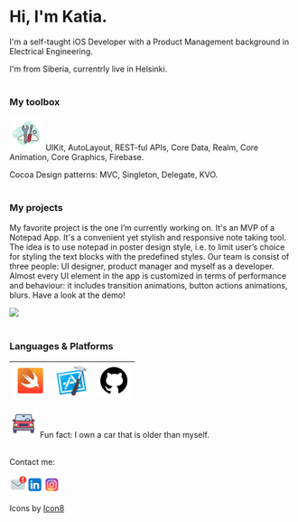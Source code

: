 # Hi, I'm Katia.
<p align="left">
I'm a self-taught iOS Developer with a Product Management background in Electrical Engineering. 
</p>
<p align="left">
I'm from Siberia, currentrly live in Helsinki.
<br><br>
</p>

### My toolbox
<img src="https://github.com/K-Khud/K-Khud/blob/main/Images/hand-tools.png" width=60>
UIKit, AutoLayout, REST-ful APIs, Core Data, Realm, Core Animation, Core Graphics, Firebase. 
</p>
<p align="left">
Cocoa Design patterns: MVC, Singleton, Delegate, KVO.
<br><br>
</p>

### My projects

My favorite project is the one I’m currently working on. It's an MVP of a Notepad App.
It's a convenient yet stylish and responsive note taking tool. 
The idea is to use notepad in poster design style, i.e. to limit user’s choice for styling the text blocks with the predefined styles. 
Our team is consist of three people: UI designer, product manager and myself as a developer. 
Almost every UI element in the app is customized in terms of performance and behaviour: it includes transition animations, button actions animations, blurs. 
Have a look at the demo!
<p align="left">
  <img src="https://github.com/K-Khud/K-Khud/blob/main/Images/MVP-1.gif" width=300>
  <br><br>
</p>



### Languages & Platforms
|<img src="https://github.com/K-Khud/K-Khud/blob/main/Images/swift.png" width=60> | <img src="https://github.com/K-Khud/K-Khud/blob/main/Images/xcode.png" width=60> | <img src="https://github.com/K-Khud/K-Khud/blob/main/Images/github.png" width=60> | 
|:---:|:---:|:---:|

<p align="left">
<img src="https://github.com/K-Khud/K-Khud/blob/main/Images/car.png" width=50> 
Fun fact: I own a car that is older than myself.
<br><br>
</p>

Contact me: 
<br/><br/>
<a href="katerina.koreneva@gmail.com">
  <img align="left" alt="Katia Khudzhamkulova" width="30px" src="https://github.com/K-Khud/K-Khud/blob/main/Images/mail.png" />
</a>
<a href="https://www.linkedin.com/in/ekaterina-khudzhamkulova-00094315b/">
  <img align="left" alt="Katia Khudzhamkulova" width="30px" src="https://github.com/K-Khud/K-Khud/blob/main/Images/linkedin.png" />
</a>
<a href="https://www.instagram.com/katia_hood/">
  <img align="left" alt="Katia Khudzhamkulova" width="30px" src="https://github.com/K-Khud/K-Khud/blob/main/Images/instagram.png" />
</a>
<br/><br/>

Icons by [Icon8](https://icons8.com)
